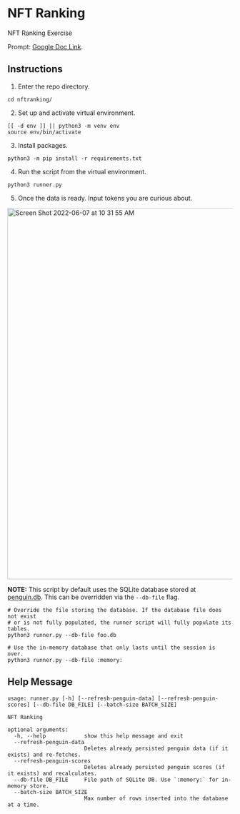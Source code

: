 # NFT Ranking
NFT Ranking Exercise

Prompt: [Google Doc Link](https://docs.google.com/document/d/10B-xaHM0yeb9dt4DCVO193pJvbC18QbWpk6HgGIebl8/edit?usp=sharing).

## Instructions

1. Enter the repo directory.

```
cd nftranking/
```

2. Set up and activate virtual environment.

```
[[ -d env ]] || python3 -m venv env
source env/bin/activate
```

3. Install packages.

```
python3 -m pip install -r requirements.txt
```

4. Run the script from the virtual environment.

```
python3 runner.py
```

5. Once the data is ready. Input tokens you are curious about.

<img width="832" alt="Screen Shot 2022-06-07 at 10 31 55 AM" src="https://user-images.githubusercontent.com/409320/172446244-9a83017b-43c3-4474-b45f-9116c7289c76.png">


**NOTE:** This script by default uses the SQLite database stored at [penguin.db](penguin.db). This can be overridden via the `--db-file` flag.

```
# Override the file storing the database. If the database file does not exist
# or is not fully populated, the runner script will fully populate its tables.
python3 runner.py --db-file foo.db

# Use the in-memory database that only lasts until the session is over.
python3 runner.py --db-file :memory:
```

## Help Message

```
usage: runner.py [-h] [--refresh-penguin-data] [--refresh-penguin-scores] [--db-file DB_FILE] [--batch-size BATCH_SIZE]

NFT Ranking

optional arguments:
  -h, --help            show this help message and exit
  --refresh-penguin-data
                        Deletes already persisted penguin data (if it exists) and re-fetches.
  --refresh-penguin-scores
                        Deletes already persisted penguin scores (if it exists) and recalculates.
  --db-file DB_FILE     File path of SQLite DB. Use `:memory:` for in-memory store.
  --batch-size BATCH_SIZE
                        Max number of rows inserted into the database at a time.
```
